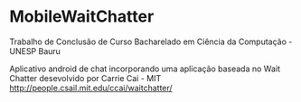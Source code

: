 # MobileWaitChatter
Trabalho de Conclusão de Curso
Bacharelado em Ciência da Computação - UNESP Bauru 

Aplicativo android de chat incorporando uma aplicação baseada no Wait Chatter desevolvido por Carrie Cai - MIT
http://people.csail.mit.edu/ccai/waitchatter/


